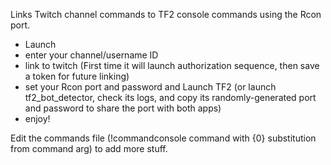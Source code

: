 Links Twitch channel commands to TF2 console commands using the Rcon port.
* Launch
* enter your channel/username ID
* link to twitch (First time it will launch authorization sequence, then save a token for future linking)
* set your Rcon port and password and Launch TF2 (or launch tf2_bot_detector, check its logs, and copy its randomly-generated port and password to share the port with both apps)
* enjoy!

Edit the commands file (!command<tab>console command with {0} substitution from command arg) to add more stuff.
